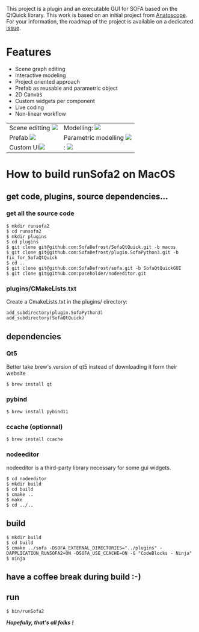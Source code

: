 This project is a plugin and an executable GUI for SOFA based on the QtQuick library. This work is based on an initial project from [Anatoscope](www.anatoscope.com). For your information, the roadmap of the project is available on a dedicated [issue](https://github.com/sofa-framework/SofaQtQuick/issues/1).

# Features 
- Scene graph editing
- Interactive modeling
- Project oriented approach
- Prefab as reusable and parametric object
- 2D Canvas
- Custom widgets per component
- Live coding
- Non-linear workflow

<table>
  <tr>
    <td>Scene editting <a href="https://www.youtube.com/watch?v=IGsgy_pQhb8"><img src="https://img.youtube.com/vi/IGsgy_pQhb8/maxresdefault.jpg"></a> </td>
    <td>Modelling: <a href="https://www.youtube.com/watch?v=9nY6zj3iXXw"><img src="https://img.youtube.com/vi/9nY6zj3iXXw/0.jpg"></a> </td>
 </tr>
 <tr>
    <td>Prefab <a href="https://www.youtube.com/watch?v=K_buPD9uhos"><img src="https://img.youtube.com/vi/K_buPD9uhos/maxresdefault.jpg"></a> </td>
    <td>Parametric modelling <a href="https://www.youtube.com/watch?v=668z91Nj_80"><img src="https://img.youtube.com/vi/668z91Nj_80/maxresdefault.jpg"></a> </td>
 </tr>
 <tr>
    <td>Custom UI<a href="https://www.youtube.com/watch?v=9aTIHwENGaM"><img src="https://img.youtube.com/vi/9aTIHwENGaM/maxresdefault.jpg"></a> </td>
    <td>: <a href="https://www.youtube.com/watch?v=btkhY6d7hpY"><img src="https://img.youtube.com/vi/btkhY6d7hpY/maxresdefault.jpg"></a> </td>
 </tr>
</table>


# How to build runSofa2 on MacOS

## get code, plugins, source dependencies...

### get all the source code
```
$ mkdir runsofa2
$ cd runsofa2
$ mkdir plugins
$ cd plugins
$ git clone git@github.com:SofaDefrost/SofaQtQuick.git -b macos
$ git clone git@github.com:SofaDefrost/plugin.SofaPython3.git -b fix_for_SofaQtQuick
$ cd ..
$ git clone git@github.com:SofaDefrost/sofa.git -b SofaQtQuickGUI
$ git clone git@github.com:paceholder/nodeeditor.git
```

### plugins/CMakeLists.txt

Create a CmakeLists.txt in the plugins/ directory:

```
add_subdirectory(plugin.SofaPython3)
add_subdirectory(SofaQtQuick)
```

## dependencies

### Qt5

Better take brew's version of qt5 instead of downloading it form their website

```
$ brew install qt
```
### pybind

```
$ brew install pybind11
```
### ccache (optionnal)

```
$ brew install ccache
```

### nodeeditor

nodeeditor is a third-party library necessary for some gui widgets.

```
$ cd nodeeditor
$ mkdir build
$ cd build
$ cmake ..
$ make
$ cd ../..
```

## build

```
$ mkdir build
$ cd build
$ cmake ../sofa -DSOFA_EXTERNAL_DIRECTORIES="../plugins" -DAPPLICATION_RUNSOFA2=ON -DSOFA_USE_CCACHE=ON -G "CodeBlocks - Ninja"
$ ninja
```

## have a coffee break during build :-)

## run

```
$ bin/runSofa2
```


***Hopefully, that's all folks !***
